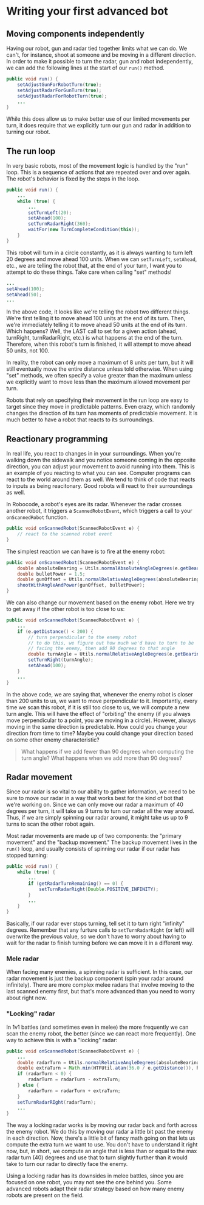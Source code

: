 Writing your first advanced bot
===============================

Moving components independently
-------------------------------

Having our robot, gun and radar tied together limits what we can do. We can't,
for instance, shoot at someone and be moving in a different direction. In order
to make it possible to turn the radar, gun and robot independently, we can add
the following lines at the start of our `run()` method.

```java
public void run() {
    setAdjustGunForRobotTurn(true);
    setAdjustRadarForGunTurn(true);
    setAdjustRadarForRobotTurn(true);
    ...
}
```

While this does allow us to make better use of our limited movements per turn,
it does require that we explicitly turn our gun and radar in addition to turning
our robot.

The run loop
------------

In very basic robots, most of the movement logic is handled by the "run" loop.
This is a sequence of actions that are repeated over and over again. The robot's
behavior is fixed by the steps in the loop.

```java
public void run() {
    ...
    while (true) {
        ...
        setTurnLeft(20);
        setAhead(100);
        setTurnRadarRight(360);
        waitFor(new TurnCompleteCondition(this));
    }
}
```

This robot will turn in a circle constantly, as it is always wanting to turn
left 20 degrees and move ahead 100 units. When we can `setTurnLeft`, `setAhead`,
etc., we are telling the robot that, at the end of your turn, I want you to
attempt to do these things. Take care when calling "set" methods!

```java
...
setAhead(100);
setAhead(50);
...
```

In the above code, it looks like we're telling the robot two different things.
We're first telling it to move ahead 100 units at the end of its turn. Then,
we're immediately telling it to move ahead 50 units at the end of its turn.
Which happens? Well, the LAST call to set for a given action (ahead, turnRight,
turnRadarRight, etc.) is what happens at the end of the turn. Therefore, when
this robot's turn is finished, it will attempt to move ahead 50 units, not 100.

In reality, the robot can only move a maximum of 8 units per turn, but it will
still eventually move the entire distance unless told otherwise. When using
"set" methods, we often specify a value greater than the maximum unless we
explicitly want to move less than the maximum allowed movement per turn.

Robots that rely on specifying their movement in the run loop are easy to target
since they move in predictable patterns. Even crazy, which randomly changes the
direction of its turn has moments of predictable movement. It is much better to
have a robot that reacts to its surroundings.

Reactionary programming
-----------------------

In real life, you react to changes in in your surroundings. When you're walking
down the sidewalk and you notice someone coming in the opposite direction, you
can adjust your movement to avoid running into them. This is an example of you
reacting to what you can see. Computer programs can react to the world around
them as well. We tend to think of code that reacts to inputs as being
reacitonary. Good robots will react to their surroundings as well.

In Robocode, a robot's eyes are its radar. Whenever the radar crosses another
robot, it triggers a `ScannedRobotEvent`, which triggers a call to your
`onScannedRobot` function.

```java
public void onScannedRobot(ScannedRobotEvent e) {
    // react to the scanned robot event
}
```

The simplest reaction we can have is to fire at the enemy robot:

```java
public void onScannedRobot(ScannedRobotEvent e) {
    double absoluteBearing = Utils.normalAbsoluteAngleDegrees(e.getBearing() + getHeading());
    double bulletPower = 1.5;
    double gunOffset = Utils.normalRelativeAngleDegrees(absoluteBearing - getGunHeading());
    shootWithAngleAndPower(gunOffset, bulletPower);
}
```

We can also change our movement based on the enemy robot. Here we try to get
away if the other robot is too close to us:

```java
public void onScannedRobot(ScannedRobotEvent e) {
    ...
    if (e.getDistance() < 200) {
        // turn perpendicular to the enemy robot
        // to do this, we figure out how much we'd have to turn to be
        // facing the enemy, then add 90 degrees to that angle
        double turnAngle = Utils.normalRelativeAngleDegrees(e.getBearing() + 90);
        setTurnRight(turnAngle);
        setAhead(100);
    }
    ...
}
```

In the above code, we are saying that, whenever the enemy robot is closer than
200 units to us, we want to move perpendicular to it. Importantly, every time we
scan this robot, if it is still too close to us, we will compute a new turn
angle. This will have the effect of "orbiting" the enemy (if you always move
perpendicular to a point, you are moving in a circle). However, always moving in
the same direction is predictable. How could you change your direction from time
to time? Maybe you could change your direction based on some other enemy
characteristic?

> What happens if we add fewer than 90 degrees when computing the turn angle?
> What happens when we add more than 90 degrees?

Radar movement
--------------

Since our radar is so vital to our ability to gather information, we need to be
sure to move our radar in a way that works best for the kind of bot that we're
working on. Since we can only move our radar a maximum of 40 degrees per turn,
it will take us 9 turns to turn our radar all the way around. Thus, if we are
simply spinning our radar around, it might take us up to 9 turns to scan the
other robot again.

Most radar movements are made up of two components: the "primary movement" and
the "backup movement." The backup movement lives in the `run()` loop, and
usually consists of spinning our radar if our radar has stopped turning:

```java
public void run() {
    while (true) {
        ...
        if (getRadarTurnRemaining() == 0) {
            setTurnRadarRight(Double.POSITIVE_INFINITY);
        }
        ...
    }
}
```

Basically, if our radar ever stops turning, tell set it to turn right "infinity"
degrees. Remember that any furture calls to `setTurnRadarRight` (or left) will
overwrite the previous value, so we don't have to worry about having to wait for
the radar to finish turning before we can move it in a different way.

### Mele radar ###


When facing many enemies, a spinning radar is sufficient. In this case, our
radar movement is just the backup component (spin your radar around infinitely).
There are more complex melee radars that involve moving to the last scanned enemy
first, but that's more advanced than you need to worry about right now.

### "Locking" radar ###


In 1v1 battles (and sometimes even in melee) the more frequently we can scan the
enemy robot, the better (since we can react more frequently). One way to
achieve this is with a "locking" radar:

```java
public void onScannedRobot(ScannedRobotEvent e) {
    ...
    double radarTurn = Utils.normalRelativeAngleDegrees(absoluteBearing - getRadarHeading());
    double extraTurn = Math.min(HTFUtil.atan(36.0 / e.getDistance()), Rules.RADAR_TURN_RATE);
    if (radarTurn < 0) {
        radarTurn = radarTurn - extraTurn;
    } else {
        radarTurn = radarTurn + extraTurn;
    }
    setTurnRadarRIght(radarTurn);
    ...
}
```

The way a locking radar works is by moving our radar back and forth across the
enemy robot. We do this by moving our radar a little bit past the enemy in each
direction. Now, there's a little bit of fancy math going on that lets us compute
the extra turn we want to use. You don't have to understand it right now, but,
in short, we compute an angle that is less than or equal to the max radar turn
(40) degrees and use that to turn slightly further than it would take to turn
our radar to directly face the enemy.

Using a locking radar has its downsides in melee battles, since you are focused
on one robot, you may not see the one behind you. Some advanced robots adapt
their radar strategy based on how many enemy robots are present on the field.

